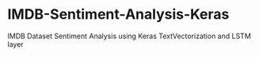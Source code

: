 # IMDB-Sentiment-Analysis-Keras

IMDB Dataset Sentiment Analysis using Keras TextVectorization and LSTM layer
